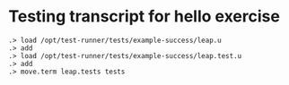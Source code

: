 # Testing transcript for hello exercise

```ucm
.> load /opt/test-runner/tests/example-success/leap.u
.> add
.> load /opt/test-runner/tests/example-success/leap.test.u
.> add
.> move.term leap.tests tests
```
